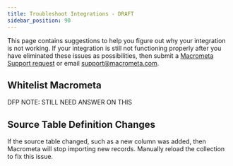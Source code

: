 ```yaml
---
title: Troubleshoot Integrations - DRAFT
sidebar_position: 90
---
```


This page contains suggestions to help you figure out why your integration is not working. If your integration is still not functioning properly after you have eliminated these issues as possibilities, then submit a [Macrometa Support request](https://support.macrometa.com/hc/en-us/requests/new?) or email support@macrometa.com.

## Whitelist Macrometa

DFP NOTE: STILL NEED ANSWER ON THIS

## Source Table Definition Changes

If the source table changed, such as a new column was added, then Macrometa will stop importing new records. Manually reload the collection to fix this issue.
